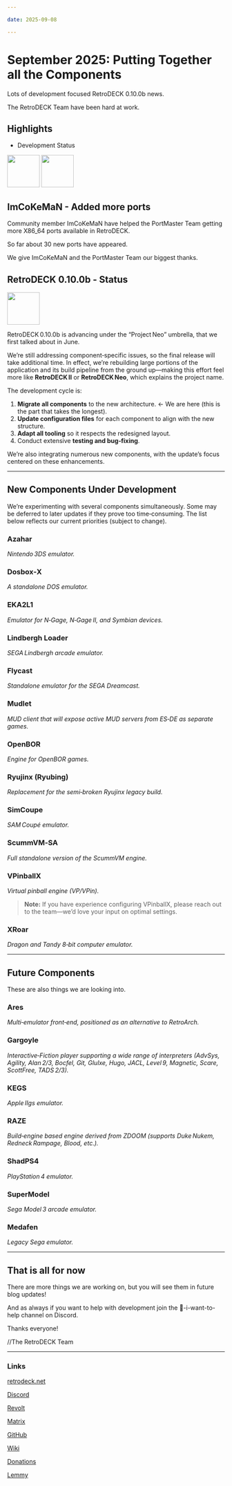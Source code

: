 ```yaml
--- 

date: 2025-09-08

--- 
```


# September 2025: Putting Together all the Components

Lots of development focused RetroDECK 0.10.0b news. 

The RetroDECK Team have been hard at work. 

## Highlights

- Development Status

<!-- more -->

<img src="../../../icon-assembler.svg" width="75"> 

<img src="../../../icon-api.svg" width="75"> 

## ImCoKeMaN - Added more ports

Community member ImCoKeMaN have helped the PortMaster Team getting more X86_64 ports available in RetroDECK.

So far about 30 new ports have appeared.

We give ImCoKeMaN and the PortMaster Team our biggest thanks. 

## RetroDECK 0.10.0b - Status

<img src="../../../icon-component.svg" width="75"> 

RetroDECK 0.10.0b is advancing under the “Project Neo” umbrella, that we first talked about in June.

We’re still addressing component‑specific issues, so the final release will take additional time. In effect, we’re rebuilding large portions of the application and its build pipeline from the ground up—making this effort feel more like **RetroDECK II** or **RetroDECK Neo**, which explains the project name.

The development cycle is:

1. **Migrate all components** to the new architecture. <- We are here (this is the part that takes the longest).
2. **Update configuration files** for each component to align with the new structure.  
3. **Adapt all tooling** so it respects the redesigned layout.  
4. Conduct extensive **testing and bug‑fixing**.

We’re also integrating numerous new components, with the update’s focus centered on these enhancements.

---

## New Components Under Development

We’re experimenting with several components simultaneously. Some may be deferred to later updates if they prove too time‑consuming. The list below reflects our current priorities (subject to change).

### Azahar  
*Nintendo 3DS emulator.*

### Dosbox‑X  
*A standalone DOS emulator.*

### EKA2L1  
*Emulator for N‑Gage, N‑Gage II, and Symbian devices.*

### Lindbergh Loader  
*SEGA Lindbergh arcade emulator.*

### Flycast  
*Standalone emulator for the SEGA Dreamcast.*

### Mudlet  
*MUD client that will expose active MUD servers from ES‑DE as separate games.*

### OpenBOR  
*Engine for OpenBOR games.*

### Ryujinx (Ryubing)  
*Replacement for the semi‑broken Ryujinx legacy build.*

### SimCoupe  
*SAM Coupé emulator.*

### ScummVM‑SA  
*Full standalone version of the ScummVM engine.*

### VPinballX  
*Virtual pinball engine (VP/VPin).*

> **Note:** If you have experience configuring VPinballX, please reach out to the team—we’d love your input on optimal settings.

### XRoar  
*Dragon and Tandy 8‑bit computer emulator.*

---

## Future Components 

These are also things we are looking into.

### Ares  
*Multi‑emulator front‑end, positioned as an alternative to RetroArch.*

### Gargoyle  
*Interactive‑Fiction player supporting a wide range of interpreters (AdvSys, Agility, Alan 2/3, Bocfel, Git, Glulxe, Hugo, JACL, Level 9, Magnetic, Scare, ScottFree, TADS 2/3).*

### KEGS  
*Apple IIgs emulator.*

### RAZE  
*Build‑engine based engine derived from ZDOOM (supports Duke Nukem, Redneck Rampage, Blood, etc.).*

### ShadPS4  
*PlayStation 4 emulator.*

### SuperModel  
*Sega Model 3 arcade emulator.*

### Medafen  
*Legacy Sega emulator.*

---

## That is all for now 

There are more things we are working on, but you will see them in future blog updates!

And as always if you want to help with development join the 💙-i-want-to-help channel on Discord.

Thanks everyone! 

//The RetroDECK Team 

---


### Links 

[retrodeck.net](https://retrodeck.net/)  
  
[Discord](https://discord.gg/WDc5C9YWMx) 

[Revolt](https://rvlt.gg/StVaEc0w) 

[Matrix](https://matrix.to/#/#retrodeck:matrix.org) 

[GitHub](https://github.com/XargonWan/RetroDECK) 

[Wiki](https://github.com/XargonWan/RetroDECK/wiki) 

[Donations](https://retrodeck.readthedocs.io/en/latest/wiki_about/donations-licenses/) 

[Lemmy](https://lemmy.zip/c/retrodeck) 
